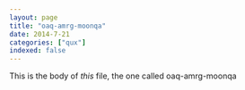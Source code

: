 ```yaml
---
layout: page
title: "oaq-amrg-moonqa"
date: 2014-7-21
categories: ["qux"]
indexed: false
---
```

This is the body of _this_ file, the one called oaq-amrg-moonqa
